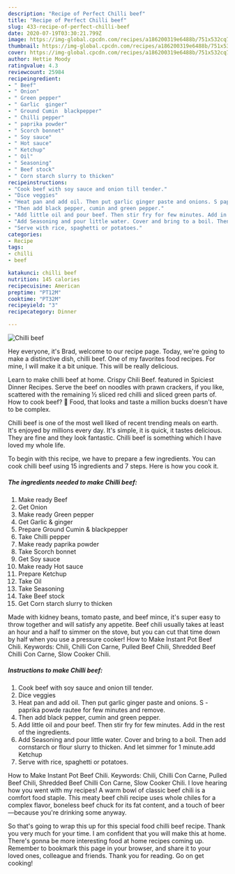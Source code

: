 ```yaml
---
description: "Recipe of Perfect Chilli beef"
title: "Recipe of Perfect Chilli beef"
slug: 433-recipe-of-perfect-chilli-beef
date: 2020-07-19T03:30:21.799Z
image: https://img-global.cpcdn.com/recipes/a186200319e6488b/751x532cq70/chilli-beef-recipe-main-photo.jpg
thumbnail: https://img-global.cpcdn.com/recipes/a186200319e6488b/751x532cq70/chilli-beef-recipe-main-photo.jpg
cover: https://img-global.cpcdn.com/recipes/a186200319e6488b/751x532cq70/chilli-beef-recipe-main-photo.jpg
author: Hettie Moody
ratingvalue: 4.3
reviewcount: 25984
recipeingredient:
- " Beef"
- " Onion"
- " Green pepper"
- " Garlic  ginger"
- " Ground Cumin  blackpepper"
- " Chilli pepper"
- " paprika powder"
- " Scorch bonnet"
- " Soy sauce"
- " Hot sauce"
- " Ketchup"
- " Oil"
- " Seasoning"
- " Beef stock"
- " Corn starch slurry to thicken"
recipeinstructions:
- "Cook beef with soy sauce and onion till tender."
- "Dice veggies"
- "Heat pan and add oil. Then put garlic ginger paste and onions. S paprika powde rautee for few minutes and remove."
- "Then add black pepper, cumin and green pepper."
- "Add little oil and pour beef. Then stir fry for few minutes. Add in the rest of the ingredients."
- "Add Seasoning and pour little water. Cover and bring to a boil. Then add cornstarch or flour slurry to thicken. And let simmer for 1 minute.add Ketchup"
- "Serve with rice, spaghetti or potatoes."
categories:
- Recipe
tags:
- chilli
- beef

katakunci: chilli beef 
nutrition: 145 calories
recipecuisine: American
preptime: "PT12M"
cooktime: "PT32M"
recipeyield: "3"
recipecategory: Dinner

---
```



![Chilli beef](https://img-global.cpcdn.com/recipes/a186200319e6488b/751x532cq70/chilli-beef-recipe-main-photo.jpg)

Hey everyone, it's Brad, welcome to our recipe page. Today, we're going to make a distinctive dish, chilli beef. One of my favorites food recipes. For mine, I will make it a bit unique. This will be really delicious.

Learn to make chilli beef at home. Crispy Chili Beef. featured in Spiciest Dinner Recipes. Serve the beef on noodles with prawn crackers, if you like, scattered with the remaining ½ sliced red chilli and sliced green parts of. How to cook beef? 🥩 Food, that looks and taste a million bucks doesn&#39;t have to be complex.

Chilli beef is one of the most well liked of recent trending meals on earth. It's enjoyed by millions every day. It's simple, it is quick, it tastes delicious. They are fine and they look fantastic. Chilli beef is something which I have loved my whole life.


To begin with this recipe, we have to prepare a few ingredients. You can cook chilli beef using 15 ingredients and 7 steps. Here is how you cook it.

<!--inarticleads1-->

##### The ingredients needed to make Chilli beef:

1. Make ready  Beef
1. Get  Onion
1. Make ready  Green pepper
1. Get  Garlic &amp; ginger
1. Prepare  Ground Cumin &amp; blackpepper
1. Take  Chilli pepper
1. Make ready  paprika powder
1. Take  Scorch bonnet
1. Get  Soy sauce
1. Make ready  Hot sauce
1. Prepare  Ketchup
1. Take  Oil
1. Take  Seasoning
1. Take  Beef stock
1. Get  Corn starch slurry to thicken


Made with kidney beans, tomato paste, and beef mince, it&#39;s super easy to throw together and will satisfy any appetite. Beef chili usually takes at least an hour and a half to simmer on the stove, but you can cut that time down by half when you use a pressure cooker! How to Make Instant Pot Beef Chili. Keywords: Chili, Chilli Con Carne, Pulled Beef Chili, Shredded Beef Chilli Con Carne, Slow Cooker Chili. 

<!--inarticleads2-->

##### Instructions to make Chilli beef:

1. Cook beef with soy sauce and onion till tender.
1. Dice veggies
1. Heat pan and add oil. Then put garlic ginger paste and onions. S - paprika powde rautee for few minutes and remove.
1. Then add black pepper, cumin and green pepper.
1. Add little oil and pour beef. Then stir fry for few minutes. Add in the rest of the ingredients.
1. Add Seasoning and pour little water. Cover and bring to a boil. Then add cornstarch or flour slurry to thicken. And let simmer for 1 minute.add Ketchup
1. Serve with rice, spaghetti or potatoes.


How to Make Instant Pot Beef Chili. Keywords: Chili, Chilli Con Carne, Pulled Beef Chili, Shredded Beef Chilli Con Carne, Slow Cooker Chili. I love hearing how you went with my recipes! A warm bowl of classic beef chili is a comfort food staple. This meaty beef chili recipe uses whole chiles for a complex flavor, boneless beef chuck for its fat content, and a touch of beer—because you&#39;re drinking some anyway. 

So that's going to wrap this up for this special food chilli beef recipe. Thank you very much for your time. I am confident that you will make this at home. There's gonna be more interesting food at home recipes coming up. Remember to bookmark this page in your browser, and share it to your loved ones, colleague and friends. Thank you for reading. Go on get cooking!
